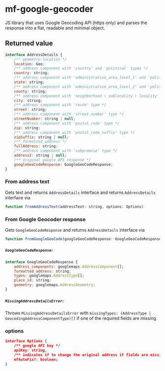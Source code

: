 # mf-google-geocoder
JS library that uses Google Geocoding API (https only) and parses the response into a flat, readable and minimal object.

## Returned value
```javascript
interface AddressDetails {
    /** geometry.location */
    location: Geo;
    /** address component with 'country' and 'political' types */
    country: string;
    /** address component with 'administrative_area_level_1' and 'political' types */
    state: string;
    /** address component with 'administrative_area_level_2' and 'political' types */
    county: string;
    /** address component with 'neighborhood \ sublocality \ locality' and 'political' types */
    city: string;
    /** address component with 'route' type */
    street: string;
    /** address component with 'street_number' type */
    streetNumber: string | null;
    /** address component with 'postal_code' type */
    zip: string;
    /** address component with 'postal_code_suffix' type */
    zipSuffix: string | null;
    /** formatted_address */
    fullAddress: string;
    /** address component with 'subpremise' type */
    address2: string | null;
    /** original google API response */
    googleGeoCodeResponse: GoogleGeoCodeResponse;
}
```
### From address text
Gets text and returns ```AddressDetails``` interface and returns ```AddressDetails``` interface
via
```javascript
function fromAddressText(addressText: string, options: Options)
```

### From Google Geocoder response
Gets ```GoogleGeoCodeResponse``` and returns ```AddressDetails``` interface
via
```javascript
function fromGoogleGeoCode(googleGeoCodeResponse: GoogleGeoCodeResponse, options: Options)
```

##### ```GoogleGeoCodeResponse```:

```javascript
interface GoogleGeoCodeResponse {
    address_components: googlemaps.AddressComponent[];
    formatted_address: string;
    types: googlemaps.AddressType[];
    place_id: string;
    geometry: googlemaps.AddressGeometry;
}
```

##### ```MissingAddressDetailsError```:
Throws ```MissingAddressDetailsError``` with ```missingTypes: (AddressType | GeocodingAddressComponentType)[]```
if one of the required fields are missing.


### options
```json
interface Options {
    /** google API key */
    apiKey: string,
    /** indicates if to change the original address if fields are missing. Default is true */
    mfAutoFix?: boolean;
}
```